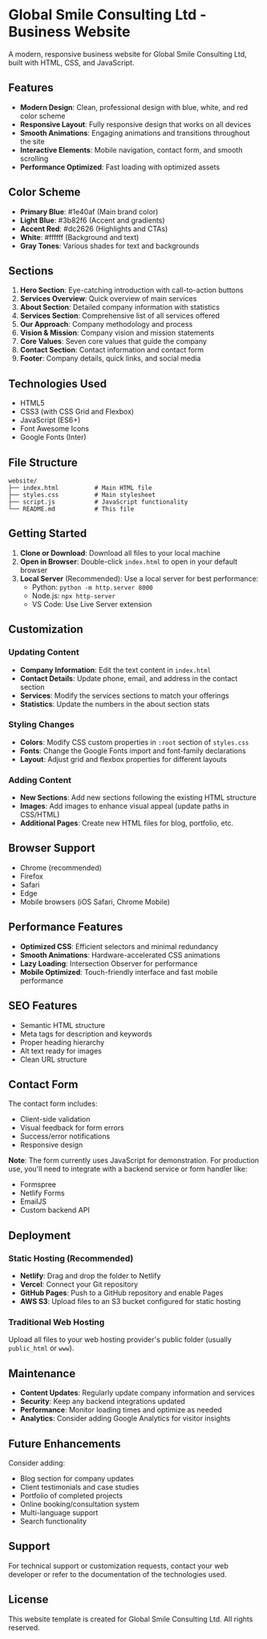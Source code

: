 # Global Smile Consulting Ltd - Business Website

A modern, responsive business website for Global Smile Consulting Ltd, built with HTML, CSS, and JavaScript.

## Features

- **Modern Design**: Clean, professional design with blue, white, and red color scheme
- **Responsive Layout**: Fully responsive design that works on all devices
- **Smooth Animations**: Engaging animations and transitions throughout the site
- **Interactive Elements**: Mobile navigation, contact form, and smooth scrolling
- **Performance Optimized**: Fast loading with optimized assets

## Color Scheme

- **Primary Blue**: #1e40af (Main brand color)
- **Light Blue**: #3b82f6 (Accent and gradients)
- **Accent Red**: #dc2626 (Highlights and CTAs)
- **White**: #ffffff (Background and text)
- **Gray Tones**: Various shades for text and backgrounds

## Sections

1. **Hero Section**: Eye-catching introduction with call-to-action buttons
2. **Services Overview**: Quick overview of main services
3. **About Section**: Detailed company information with statistics
4. **Services Section**: Comprehensive list of all services offered
5. **Our Approach**: Company methodology and process
6. **Vision & Mission**: Company vision and mission statements
7. **Core Values**: Seven core values that guide the company
8. **Contact Section**: Contact information and contact form
9. **Footer**: Company details, quick links, and social media

## Technologies Used

- HTML5
- CSS3 (with CSS Grid and Flexbox)
- JavaScript (ES6+)
- Font Awesome Icons
- Google Fonts (Inter)

## File Structure

```
website/
├── index.html          # Main HTML file
├── styles.css          # Main stylesheet
├── script.js           # JavaScript functionality
└── README.md           # This file
```

## Getting Started

1. **Clone or Download**: Download all files to your local machine
2. **Open in Browser**: Double-click `index.html` to open in your default browser
3. **Local Server** (Recommended): Use a local server for best performance:
   - Python: `python -m http.server 8000`
   - Node.js: `npx http-server`
   - VS Code: Use Live Server extension

## Customization

### Updating Content

- **Company Information**: Edit the text content in `index.html`
- **Contact Details**: Update phone, email, and address in the contact section
- **Services**: Modify the services sections to match your offerings
- **Statistics**: Update the numbers in the about section stats

### Styling Changes

- **Colors**: Modify CSS custom properties in `:root` section of `styles.css`
- **Fonts**: Change the Google Fonts import and font-family declarations
- **Layout**: Adjust grid and flexbox properties for different layouts

### Adding Content

- **New Sections**: Add new sections following the existing HTML structure
- **Images**: Add images to enhance visual appeal (update paths in CSS/HTML)
- **Additional Pages**: Create new HTML files for blog, portfolio, etc.

## Browser Support

- Chrome (recommended)
- Firefox
- Safari
- Edge
- Mobile browsers (iOS Safari, Chrome Mobile)

## Performance Features

- **Optimized CSS**: Efficient selectors and minimal redundancy
- **Smooth Animations**: Hardware-accelerated CSS animations
- **Lazy Loading**: Intersection Observer for performance
- **Mobile Optimized**: Touch-friendly interface and fast mobile performance

## SEO Features

- Semantic HTML structure
- Meta tags for description and keywords
- Proper heading hierarchy
- Alt text ready for images
- Clean URL structure

## Contact Form

The contact form includes:

- Client-side validation
- Visual feedback for form errors
- Success/error notifications
- Responsive design

**Note**: The form currently uses JavaScript for demonstration. For production use, you'll need to integrate with a backend service or form handler like:

- Formspree
- Netlify Forms
- EmailJS
- Custom backend API

## Deployment

### Static Hosting (Recommended)

- **Netlify**: Drag and drop the folder to Netlify
- **Vercel**: Connect your Git repository
- **GitHub Pages**: Push to a GitHub repository and enable Pages
- **AWS S3**: Upload files to an S3 bucket configured for static hosting

### Traditional Web Hosting

Upload all files to your web hosting provider's public folder (usually `public_html` or `www`).

## Maintenance

- **Content Updates**: Regularly update company information and services
- **Security**: Keep any backend integrations updated
- **Performance**: Monitor loading times and optimize as needed
- **Analytics**: Consider adding Google Analytics for visitor insights

## Future Enhancements

Consider adding:

- Blog section for company updates
- Client testimonials and case studies
- Portfolio of completed projects
- Online booking/consultation system
- Multi-language support
- Search functionality

## Support

For technical support or customization requests, contact your web developer or refer to the documentation of the technologies used.

## License

This website template is created for Global Smile Consulting Ltd. All rights reserved.
